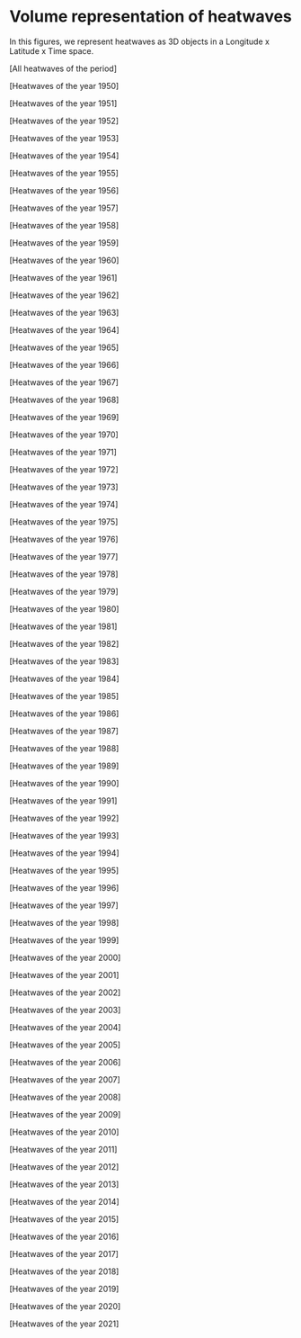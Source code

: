 # Volume representation of heatwaves

In this figures, we represent heatwaves as 3D objects in a Longitude x Latitude x Time space.

[All heatwaves of the period]

[Heatwaves of the year 1950]

[Heatwaves of the year 1951]

[Heatwaves of the year 1952]

[Heatwaves of the year 1953]

[Heatwaves of the year 1954]

[Heatwaves of the year 1955]

[Heatwaves of the year 1956]

[Heatwaves of the year 1957]

[Heatwaves of the year 1958]

[Heatwaves of the year 1959]

[Heatwaves of the year 1960]

[Heatwaves of the year 1961]

[Heatwaves of the year 1962]

[Heatwaves of the year 1963]

[Heatwaves of the year 1964]

[Heatwaves of the year 1965]

[Heatwaves of the year 1966]

[Heatwaves of the year 1967]

[Heatwaves of the year 1968]

[Heatwaves of the year 1969]

[Heatwaves of the year 1970]

[Heatwaves of the year 1971]

[Heatwaves of the year 1972]

[Heatwaves of the year 1973]

[Heatwaves of the year 1974]

[Heatwaves of the year 1975]

[Heatwaves of the year 1976]

[Heatwaves of the year 1977]

[Heatwaves of the year 1978]

[Heatwaves of the year 1979]

[Heatwaves of the year 1980]

[Heatwaves of the year 1981]

[Heatwaves of the year 1982]

[Heatwaves of the year 1983]

[Heatwaves of the year 1984]

[Heatwaves of the year 1985]

[Heatwaves of the year 1986]

[Heatwaves of the year 1987]

[Heatwaves of the year 1988]

[Heatwaves of the year 1989]

[Heatwaves of the year 1990]

[Heatwaves of the year 1991]

[Heatwaves of the year 1992]

[Heatwaves of the year 1993]

[Heatwaves of the year 1994]

[Heatwaves of the year 1995]

[Heatwaves of the year 1996]

[Heatwaves of the year 1997]

[Heatwaves of the year 1998]

[Heatwaves of the year 1999]

[Heatwaves of the year 2000]

[Heatwaves of the year 2001]

[Heatwaves of the year 2002]

[Heatwaves of the year 2003]

[Heatwaves of the year 2004]

[Heatwaves of the year 2005]

[Heatwaves of the year 2006]

[Heatwaves of the year 2007]

[Heatwaves of the year 2008]

[Heatwaves of the year 2009]

[Heatwaves of the year 2010]

[Heatwaves of the year 2011]

[Heatwaves of the year 2012]

[Heatwaves of the year 2013]

[Heatwaves of the year 2014]

[Heatwaves of the year 2015]

[Heatwaves of the year 2016]

[Heatwaves of the year 2017]

[Heatwaves of the year 2018]

[Heatwaves of the year 2019]

[Heatwaves of the year 2020]

[Heatwaves of the year 2021]
